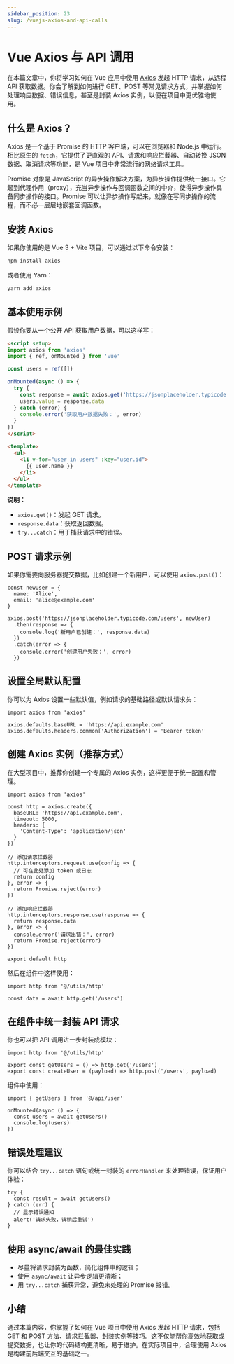 ```yaml
---
sidebar_position: 23
slug: /vuejs-axios-and-api-calls
---
```


# Vue Axios 与 API 调用

在本篇文章中，你将学习如何在 Vue 应用中使用 [Axios](https://axios-http.com/) 发起 HTTP 请求，从远程 API 获取数据。你会了解到如何进行 GET、POST 等常见请求方式，并掌握如何处理响应数据、错误信息，甚至是封装 Axios 实例，以便在项目中更优雅地使用。



## 什么是 Axios？

Axios 是一个基于 Promise 的 HTTP 客户端，可以在浏览器和 Node.js 中运行。相比原生的 `fetch`，它提供了更直观的 API、请求和响应拦截器、自动转换 JSON 数据、取消请求等功能，是 Vue 项目中非常流行的网络请求工具。

Promise 对象是 JavaScript 的异步操作解决方案，为异步操作提供统一接口。它起到代理作用（proxy），充当异步操作与回调函数之间的中介，使得异步操作具备同步操作的接口。Promise 可以让异步操作写起来，就像在写同步操作的流程，而不必一层层地嵌套回调函数。



## 安装 Axios

如果你使用的是 Vue 3 + Vite 项目，可以通过以下命令安装：

```bash
npm install axios
```

或者使用 Yarn：

```bash
yarn add axios
```



## 基本使用示例

假设你要从一个公开 API 获取用户数据，可以这样写：

```html showLineNumbers
<script setup>
import axios from 'axios'
import { ref, onMounted } from 'vue'

const users = ref([])

onMounted(async () => {
  try {
    const response = await axios.get('https://jsonplaceholder.typicode.com/users')
    users.value = response.data
  } catch (error) {
    console.error('获取用户数据失败：', error)
  }
})
</script>

<template>
  <ul>
    <li v-for="user in users" :key="user.id">
      {{ user.name }}
    </li>
  </ul>
</template>
```

**说明：**

- `axios.get()`：发起 GET 请求。
- `response.data`：获取返回数据。
- `try...catch`：用于捕获请求中的错误。



## POST 请求示例

如果你需要向服务器提交数据，比如创建一个新用户，可以使用 `axios.post()`：

```tsx showLineNumbers
const newUser = {
  name: 'Alice',
  email: 'alice@example.com'
}

axios.post('https://jsonplaceholder.typicode.com/users', newUser)
  .then(response => {
    console.log('新用户已创建：', response.data)
  })
  .catch(error => {
    console.error('创建用户失败：', error)
  })
```



## 设置全局默认配置

你可以为 Axios 设置一些默认值，例如请求的基础路径或默认请求头：

```tsx showLineNumbers
import axios from 'axios'

axios.defaults.baseURL = 'https://api.example.com'
axios.defaults.headers.common['Authorization'] = 'Bearer token'
```



## 创建 Axios 实例（推荐方式）

在大型项目中，推荐你创建一个专属的 Axios 实例，这样更便于统一配置和管理。

```tsx showLineNumbers title="src/utils/http.js"
import axios from 'axios'

const http = axios.create({
  baseURL: 'https://api.example.com',
  timeout: 5000,
  headers: {
    'Content-Type': 'application/json'
  }
})

// 添加请求拦截器
http.interceptors.request.use(config => {
  // 可在此处添加 token 或日志
  return config
}, error => {
  return Promise.reject(error)
})

// 添加响应拦截器
http.interceptors.response.use(response => {
  return response.data
}, error => {
  console.error('请求出错：', error)
  return Promise.reject(error)
})

export default http
```

然后在组件中这样使用：

```tsx showLineNumbers
import http from '@/utils/http'

const data = await http.get('/users')
```



## 在组件中统一封装 API 请求

你也可以把 API 调用进一步封装成模块：

```tsx showLineNumbers title="src/api/user.js"
import http from '@/utils/http'

export const getUsers = () => http.get('/users')
export const createUser = (payload) => http.post('/users', payload)
```

组件中使用：

```tsx showLineNumbers
import { getUsers } from '@/api/user'

onMounted(async () => {
  const users = await getUsers()
  console.log(users)
})
```



## 错误处理建议

你可以结合 `try...catch` 语句或统一封装的 `errorHandler` 来处理错误，保证用户体验：

```tsx showLineNumbers
try {
  const result = await getUsers()
} catch (err) {
  // 显示错误通知
  alert('请求失败，请稍后重试')
}
```



## 使用 async/await 的最佳实践

- 尽量将请求封装为函数，简化组件中的逻辑；
- 使用 `async/await` 让异步逻辑更清晰；
- 用 `try...catch` 捕获异常，避免未处理的 Promise 报错。



## 小结

通过本篇内容，你掌握了如何在 Vue 项目中使用 Axios 发起 HTTP 请求，包括 GET 和 POST 方法、请求拦截器、封装实例等技巧。这不仅能帮你高效地获取或提交数据，也让你的代码结构更清晰，易于维护。在实际项目中，合理使用 Axios 是构建前后端交互的基础之一。
